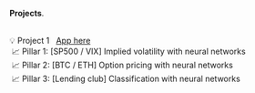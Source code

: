 

<strong>Projects</strong>.

<br/>💡 Project 1 &nbsp; [App here](https://tat-sheng-neural-network-app-final-appmain-b1rvrk.streamlit.app/)
<br/>&nbsp;📈 Pillar 1: [SP500 / VIX] Implied volatility with neural networks &nbsp;
<br/>&nbsp;📈 Pillar 2: [BTC / ETH] Option pricing with neural networks &nbsp;
<br/>&nbsp;📈 Pillar 3: [Lending club] Classification with neural networks

